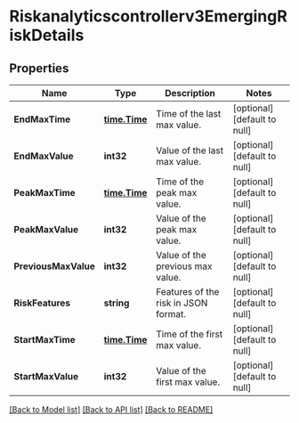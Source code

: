 # Riskanalyticscontrollerv3EmergingRiskDetails

## Properties
Name | Type | Description | Notes
------------ | ------------- | ------------- | -------------
**EndMaxTime** | [**time.Time**](time.Time.md) | Time of the last max value. | [optional] [default to null]
**EndMaxValue** | **int32** | Value of the last max value. | [optional] [default to null]
**PeakMaxTime** | [**time.Time**](time.Time.md) | Time of the peak max value. | [optional] [default to null]
**PeakMaxValue** | **int32** | Value of the peak max value. | [optional] [default to null]
**PreviousMaxValue** | **int32** | Value of the previous max value. | [optional] [default to null]
**RiskFeatures** | **string** | Features of the risk in JSON format. | [optional] [default to null]
**StartMaxTime** | [**time.Time**](time.Time.md) | Time of the first max value. | [optional] [default to null]
**StartMaxValue** | **int32** | Value of the first max value. | [optional] [default to null]

[[Back to Model list]](../README.md#documentation-for-models) [[Back to API list]](../README.md#documentation-for-api-endpoints) [[Back to README]](../README.md)

